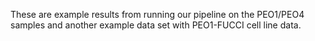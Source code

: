 These are example results from running our pipeline on the PEO1/PEO4 samples and another example data set with PEO1-FUCCI cell line data.
